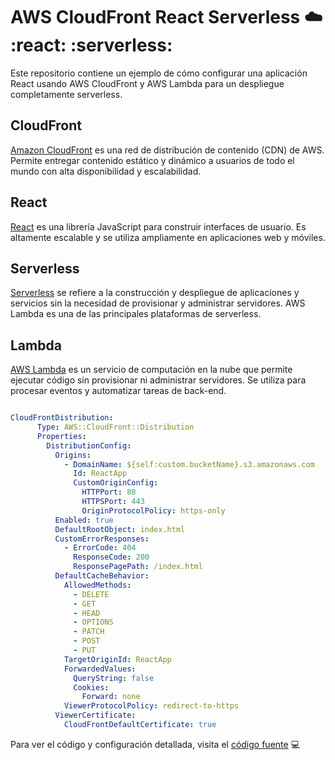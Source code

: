 # AWS CloudFront React Serverless :cloud: :react: :serverless:

Este repositorio contiene un ejemplo de cómo configurar una aplicación React usando AWS CloudFront y AWS Lambda para un despliegue completamente serverless.

## CloudFront
[Amazon CloudFront](https://aws.amazon.com/cloudfront/) es una red de distribución de contenido (CDN) de AWS. Permite entregar contenido estático y dinámico a usuarios de todo el mundo con alta disponibilidad y escalabilidad.

## React
[React](https://reactjs.org/) es una librería JavaScript para construir interfaces de usuario. Es altamente escalable y se utiliza ampliamente en aplicaciones web y móviles.

## Serverless
[Serverless](https://www.serverless.com/) se refiere a la construcción y despliegue de aplicaciones y servicios sin la necesidad de provisionar y administrar servidores. AWS Lambda es una de las principales plataformas de serverless.

## Lambda
[AWS Lambda](https://aws.amazon.com/lambda/) es un servicio de computación en la nube que permite ejecutar código sin provisionar ni administrar servidores. Se utiliza para procesar eventos y automatizar tareas de back-end.

```` yml

CloudFrontDistribution:
      Type: AWS::CloudFront::Distribution
      Properties:
        DistributionConfig:
          Origins:
            - DomainName: ${self:custom.bucketName}.s3.amazonaws.com
              Id: ReactApp
              CustomOriginConfig:
                HTTPPort: 80
                HTTPSPort: 443
                OriginProtocolPolicy: https-only
          Enabled: true
          DefaultRootObject: index.html
          CustomErrorResponses:
            - ErrorCode: 404
              ResponseCode: 200
              ResponsePagePath: /index.html
          DefaultCacheBehavior:
            AllowedMethods:
              - DELETE
              - GET
              - HEAD
              - OPTIONS
              - PATCH
              - POST
              - PUT
            TargetOriginId: ReactApp
            ForwardedValues:
              QueryString: false
              Cookies:
                Forward: none
            ViewerProtocolPolicy: redirect-to-https
          ViewerCertificate:
            CloudFrontDefaultCertificate: true


````



Para ver el código y configuración detallada, visita el [código fuente](https://github.com/wilmarcabezas/aws-cloudfront-react-serverless) :computer:


